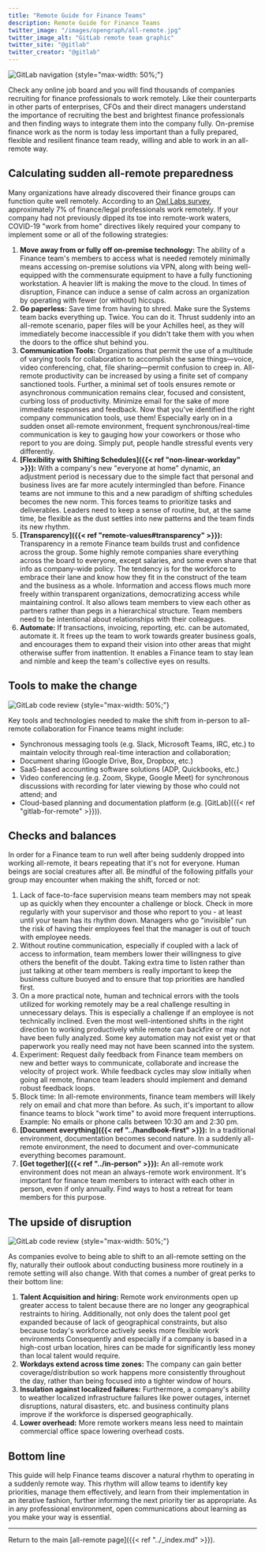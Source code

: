 ```yaml
---
title: "Remote Guide for Finance Teams"
description: Remote Guide for Finance Teams
twitter_image: "/images/opengraph/all-remote.jpg"
twitter_image_alt: "GitLab remote team graphic"
twitter_site: "@gitlab"
twitter_creator: "@gitlab"
---
```


![GitLab navigation](/images/all-remote/gitlab-journey-and-navigation.jpg)
{style="max-width: 50%;"}

Check any online job board and you will find thousands of companies recruiting for finance professionals to work remotely. Like their counterparts in other parts of enterprises, CFOs and their direct managers understand the importance of recruiting the best and brightest finance professionals and then finding ways to integrate them into the company fully. On-premise finance work as the norm is today less important than a fully prepared, flexible and resilient finance team ready, willing and able to work in an all-remote way.

## Calculating sudden all-remote preparedness

Many organizations have already discovered their finance groups can function quite well remotely. According to an [Owl Labs survey](https://www.owllabs.com/state-of-remote-work/2019), approximately 7% of finance/legal professionals work remotely. If your company had not previously dipped its toe into remote-work waters, COVID-19 "work from home" directives  likely required your company to  implement some or all of the following strategies:

1. **Move away from or fully off on-premise technology:** The  ability of a Finance team's members to access what is needed remotely minimally means accessing on-premise solutions via VPN, along with being well-equipped with the commensurate equipment to have a fully functioning workstation. A heavier lift is making the move to the cloud. In times of disruption, Finance can induce a sense of calm across an organization by operating with fewer (or without) hiccups.
1. **Go paperless:** Save time from having to shred. Make sure the Systems team backs everything up. Twice. You can do it. Thrust suddenly into an all-remote scenario, paper files will be your Achilles heel, as they will immediately become inaccessible if you didn't take them with you when the doors to the office shut behind you.
1. **Communication Tools:** Organizations that permit the use of a multitude of varying tools for collaboration to accomplish the same things—voice, video conferencing, chat, file sharing—permit confusion to creep in. All-remote productivity can be increased by using a finite set of company sanctioned tools. Further, a minimal set of tools ensures remote or asynchronous communication remains clear, focused and consistent, curbing loss of productivity. Minimize email for the sake of more immediate responses and feedback. Now that you've identified the right company communication tools, use them!  Especially early on in a sudden onset all-remote environment, frequent synchronous/real-time communication is key to gauging how your coworkers or those who report to you are doing. Simply put, people handle stressful events very differently.
1. **[Flexibility with Shifting Schedules]({{< ref "non-linear-workday" >}}):** With a company's new "everyone at home" dynamic, an adjustment period is necessary due to the simple fact that personal and business lives are far more acutely intermingled than before. Finance teams are not immune to this and a new paradigm of shifting schedules becomes the new norm. This forces teams to prioritize tasks and deliverables. Leaders need to keep a sense of routine, but, at the same time, be flexible as the dust settles into new patterns and the team finds its new rhythm.
1. **[Transparency]({{< ref "remote-values#transparency" >}}):** Transparency in a remote Finance team builds trust and confidence across the group.  Some highly remote companies share everything across the board to everyone, except salaries, and some even share that info as company-wide policy. The tendency is for the workforce to embrace their lane and know how they fit in the construct of the team and the business as a whole. Information and access flows much more freely within transparent organizations, democratizing access while maintaining control. It also allows team members to view each other as partners rather than pegs in a hierarchical structure. Team members need to be intentional about relationships with their  colleagues.
1. **Automate:** If transactions, invoicing, reporting, etc. can be automated, automate it. It frees up the team to work towards greater business goals, and encourages them to expand their vision into other areas that might otherwise suffer from inattention. It enables a Finance team to stay lean and nimble and keep the team's collective eyes on results.

## Tools to make the change

![GitLab code review](/images/all-remote/gitlab-code-review.jpg)
{style="max-width: 50%;"}

Key tools and technologies needed to make the shift from in-person to all-remote collaboration for Finance teams might include:

- Synchronous messaging tools (e.g. Slack, Microsoft Teams, IRC, etc.) to maintain velocity through real-time interaction and collaboration;
- Document sharing (Google Drive, Box, Dropbox, etc.)
- SaaS-based accounting software solutions (ADP, Quickbooks, etc.)
- Video conferencing (e.g. Zoom, Skype, Google Meet) for synchronous discussions with recording for later viewing by those who could not attend; and
- Cloud-based planning and documentation platform (e.g. [GitLab]({{< ref "gitlab-for-remote" >}})).

## Checks and balances

In order for a Finance team to run well after being suddenly dropped into working all-remote, it bears repeating that it's not for everyone. Human beings are social creatures after all. Be mindful of the following pitfalls your group may encounter when making the shift, forced or not:

1. Lack of face-to-face supervision means team members may not speak up as quickly when they encounter a challenge or block. Check in more regularly with your supervisor and those who report to you - at least until your team has its rhythm down. Managers who go "invisible" run the risk of having their employees feel that the manager is out of touch with employee needs.
1. Without routine communication, especially if coupled with a lack of access to information, team members lower their willingness to give others the benefit of the doubt. Taking extra time to listen rather than just talking at other team members is really important to keep the business culture buoyed and to ensure that top priorities are handled first.
1. On a more practical note, human and technical errors with the tools utilized for working remotely may be a real challenge resulting in unnecessary delays. This is especially a challenge if an employee is not technically inclined. Even the most well-intentioned shifts in the right direction to working productively while remote can backfire or may not have been fully analyzed. Some key automation may not exist yet or that paperwork you really need may not have been scanned into the system.
1. Experiment: Request daily feedback from Finance team members on new and better ways to communicate, collaborate and increase the velocity of project work. While feedback cycles may slow initially when going all remote, finance team leaders should implement and demand robust feedback loops.
1. Block time: In all-remote environments, finance team members will likely rely on email and chat more than before. As such, it's important to allow finance teams to block "work time" to avoid more frequent interruptions. Example: No emails or phone calls between 10:30 am and 2:30 pm.
1. **[Document everything]({{< ref "../handbook-first" >}}):** In a traditional environment, documentation becomes second nature. In a suddenly all-remote environment, the need to document and over-communicate everything becomes paramount.
1. **[Get together]({{< ref "../in-person" >}}):** An all-remote work environment does not mean an always-remote work environment. It's important for finance team members to interact with each other in person, even if only annually. Find ways to host a retreat for team members for this purpose.

## The upside of disruption

![GitLab code review](/images/all-remote/gitlab-collaboration.jpg)
{style="max-width: 50%;"}

As companies evolve to being able to shift to an all-remote setting on the fly, naturally their outlook about conducting business more routinely in a remote setting will also change. With that comes a number of great perks to their bottom line:

1. **Talent Acquisition and hiring:** Remote work environments open up greater access to talent because there are no longer any geographical restraints to hiring. Additionally, not only does the talent pool get expanded because of lack of geographical constraints, but also because today's workforce actively seeks more flexible work environments Consequently and especially if a company is based in a high-cost urban location, hires can be made for significantly less money than local talent would require.
1. **Workdays extend across time zones:** The company can gain better coverage/distribution so work happens more consistently throughout the day, rather than being focused into a tighter window of hours.
1. **Insulation against localized failures:** Furthermore, a company's ability to weather localized infrastructure failures like power outages, internet disruptions, natural disasters, etc. and business continuity plans improve if the workforce is dispersed geographically.
1. **Lower overhead:** More remote workers means less need to maintain commercial office space lowering overhead costs.

## Bottom line

This guide will help Finance teams discover a natural rhythm to operating in a suddenly remote way. This rhythm will allow teams to identify key priorities, manage them effectively, and learn from their implementation in an iterative fashion, further informing the next priority tier as appropriate. As in any professional environment, open communications about learning as you make your way is essential.

---

Return to the main [all-remote page]({{< ref "../_index.md" >}}).
